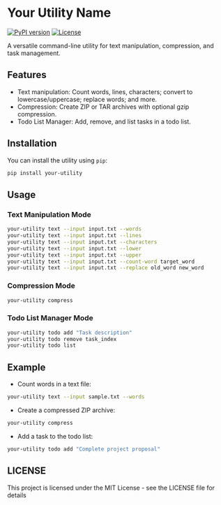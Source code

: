 # Your Utility Name

[![PyPI version](https://badge.fury.io/py/IN-utility.svg)](https://badge.fury.io/py/your-utility)
[![License](https://img.shields.io/badge/license-MIT-blue.svg)](https://opensource.org/licenses/MIT)

A versatile command-line utility for text manipulation, compression, and task management.

## Features

- Text manipulation: Count words, lines, characters; convert to lowercase/uppercase; replace words; and more.
- Compression: Create ZIP or TAR archives with optional gzip compression.
- Todo List Manager: Add, remove, and list tasks in a todo list.

## Installation

You can install the utility using `pip`:

```bash
pip install your-utility
``` 

## Usage

### Text Manipulation Mode

```bash
your-utility text --input input.txt --words
your-utility text --input input.txt --lines
your-utility text --input input.txt --characters
your-utility text --input input.txt --lower
your-utility text --input input.txt --upper
your-utility text --input input.txt --count-word target_word
your-utility text --input input.txt --replace old_word new_word
```

### Compression Mode

```bash
your-utility compress
```

### Todo List Manager Mode

```bash
your-utility todo add "Task description"
your-utility todo remove task_index
your-utility todo list
```

## Example

- Count words in a text file:

```bash
your-utility text --input sample.txt --words
```

- Create a compressed ZIP archive:

```bash
your-utility compress
```

- Add a task to the todo list:

```bash
your-utility todo add "Complete project proposal"
```


## LICENSE

This project is licensed under the MIT License - see the LICENSE file for details


